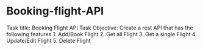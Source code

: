 # Booking-flight-API
Task title: Booking Flight API Task Objective: Create a rest API that has the following features  1. Add/Book Flight 2. Get all Flight 3. Get a single Flight 4. Update/Edit Flight 5. Delete Flight

